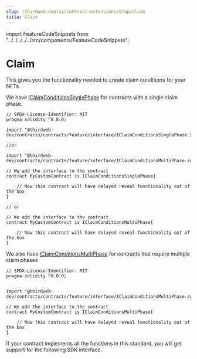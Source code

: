 ```yaml
---
slug: /thirdweb-deploy/contract-extensions/drop/claim
title: Claim
---
```


import FeatureCodeSnippets from "../../../../../src/components/FeatureCodeSnippets";

# Claim

This gives you the functionality needed to create claim conditions for your NFTs.

We have [IClaimConditionsSinglePhase](https://github.com/thirdweb-dev/contracts/blob/main/contracts/feature/interface/IClaimConditionsSinglePhase.sol) for contracts with a single claim phase.

```solidity
// SPDX-License-Identifier: MIT
pragma solidity ^0.8.0;

import "@thirdweb-dev/contracts/contracts/feature/interface/IClaimConditionsSinglePhase.sol";

//or 

import "@thirdweb-dev/contracts/contracts/feature/interface/IClaimConditionsMultiPhase.sol";

// We add the interface to the contract
contract MyCustomContract is IClaimConditionsSinglePhase{

    // Now this contract will have delayed reveal functionality out of the box
}

// or 

// We add the interface to the contract
contract MyCustomContract is IClaimConditionsMultiPhase{

    // Now this contract will have delayed reveal functionality out of the box
}
```

We also have [IClaimConditionsMultiPhase](https://github.com/thirdweb-dev/contracts/blob/main/contracts/feature/interface/IClaimConditionsMultiPhase.sol) for contracts that require multiple claim phases

```solidity
// SPDX-License-Identifier: MIT
pragma solidity ^0.8.0;


import "@thirdweb-dev/contracts/contracts/feature/interface/IClaimConditionsMultiPhase.sol";

// We add the interface to the contract
contract MyCustomContract is IClaimConditionsMultiPhase{

    // Now this contract will have delayed reveal functionality out of the box
}
```

If your contract implements all the functions in this standard, you will get support for the following SDK interface.

<FeatureCodeSnippets featureName="Claim" />
